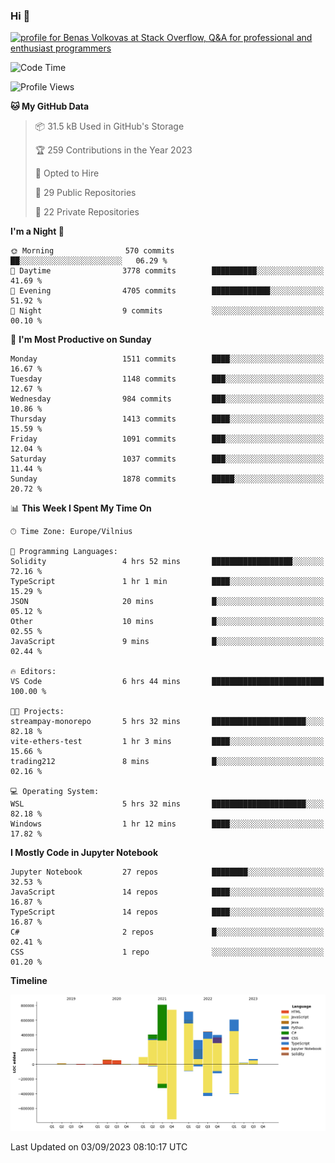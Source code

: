 ### Hi 👋
<a href="https://stackoverflow.com/users/14954249/benas-volkovas"><img src="https://stackoverflow.com/users/flair/14954249.png?theme=dark" width="208" height="58" alt="profile for Benas Volkovas at Stack Overflow, Q&amp;A for professional and enthusiast programmers" title="profile for Benas Volkovas at Stack Overflow, Q&amp;A for professional and enthusiast programmers"></a>

<!--START_SECTION:waka-->
![Code Time](http://img.shields.io/badge/Code%20Time-1%2C551%20hrs%2012%20mins-blue)

![Profile Views](http://img.shields.io/badge/Profile%20Views-0-blue)

**🐱 My GitHub Data** 

> 📦 31.5 kB Used in GitHub's Storage 
 > 
> 🏆 259 Contributions in the Year 2023
 > 
> 💼 Opted to Hire
 > 
> 📜 29 Public Repositories 
 > 
> 🔑 22 Private Repositories 
 > 
**I'm a Night 🦉** 

```text
🌞 Morning                570 commits         ██░░░░░░░░░░░░░░░░░░░░░░░   06.29 % 
🌆 Daytime                3778 commits        ██████████░░░░░░░░░░░░░░░   41.69 % 
🌃 Evening                4705 commits        █████████████░░░░░░░░░░░░   51.92 % 
🌙 Night                  9 commits           ░░░░░░░░░░░░░░░░░░░░░░░░░   00.10 % 
```
📅 **I'm Most Productive on Sunday** 

```text
Monday                   1511 commits        ████░░░░░░░░░░░░░░░░░░░░░   16.67 % 
Tuesday                  1148 commits        ███░░░░░░░░░░░░░░░░░░░░░░   12.67 % 
Wednesday                984 commits         ███░░░░░░░░░░░░░░░░░░░░░░   10.86 % 
Thursday                 1413 commits        ████░░░░░░░░░░░░░░░░░░░░░   15.59 % 
Friday                   1091 commits        ███░░░░░░░░░░░░░░░░░░░░░░   12.04 % 
Saturday                 1037 commits        ███░░░░░░░░░░░░░░░░░░░░░░   11.44 % 
Sunday                   1878 commits        █████░░░░░░░░░░░░░░░░░░░░   20.72 % 
```


📊 **This Week I Spent My Time On** 

```text
🕑︎ Time Zone: Europe/Vilnius

💬 Programming Languages: 
Solidity                 4 hrs 52 mins       ██████████████████░░░░░░░   72.16 % 
TypeScript               1 hr 1 min          ████░░░░░░░░░░░░░░░░░░░░░   15.29 % 
JSON                     20 mins             █░░░░░░░░░░░░░░░░░░░░░░░░   05.12 % 
Other                    10 mins             █░░░░░░░░░░░░░░░░░░░░░░░░   02.55 % 
JavaScript               9 mins              █░░░░░░░░░░░░░░░░░░░░░░░░   02.44 % 

🔥 Editors: 
VS Code                  6 hrs 44 mins       █████████████████████████   100.00 % 

🐱‍💻 Projects: 
streampay-monorepo       5 hrs 32 mins       █████████████████████░░░░   82.18 % 
vite-ethers-test         1 hr 3 mins         ████░░░░░░░░░░░░░░░░░░░░░   15.66 % 
trading212               8 mins              █░░░░░░░░░░░░░░░░░░░░░░░░   02.16 % 

💻 Operating System: 
WSL                      5 hrs 32 mins       █████████████████████░░░░   82.18 % 
Windows                  1 hr 12 mins        ████░░░░░░░░░░░░░░░░░░░░░   17.82 % 
```

**I Mostly Code in Jupyter Notebook** 

```text
Jupyter Notebook         27 repos            ████████░░░░░░░░░░░░░░░░░   32.53 % 
JavaScript               14 repos            ████░░░░░░░░░░░░░░░░░░░░░   16.87 % 
TypeScript               14 repos            ████░░░░░░░░░░░░░░░░░░░░░   16.87 % 
C#                       2 repos             █░░░░░░░░░░░░░░░░░░░░░░░░   02.41 % 
CSS                      1 repo              ░░░░░░░░░░░░░░░░░░░░░░░░░   01.20 % 
```



**Timeline**

![Lines of Code chart](https://raw.githubusercontent.com/BenasVolkovas/BenasVolkovas/main/assets/bar_graph.png)


 Last Updated on 03/09/2023 08:10:17 UTC
<!--END_SECTION:waka-->
